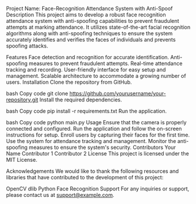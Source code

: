 Project Name: Face-Recognition Attendance System with Anti-Spoof
Description
This project aims to develop a robust face recognition attendance system with anti-spoofing capabilities to prevent fraudulent attempts at marking attendance. It utilizes state-of-the-art facial recognition algorithms along with anti-spoofing techniques to ensure the system accurately identifies and verifies the faces of individuals and prevents spoofing attacks.

Features
Face detection and recognition for accurate identification.
Anti-spoofing measures to prevent fraudulent attempts.
Real-time attendance tracking and recording.
User-friendly interface for easy setup and management.
Scalable architecture to accommodate a growing number of users.
Installation
Clone the repository from GitHub.

bash
Copy code
git clone https://github.com/yourusername/your-repository.git
Install the required dependencies.

bash
Copy code
pip install -r requirements.txt
Run the application.

bash
Copy code
python main.py
Usage
Ensure that the camera is properly connected and configured.
Run the application and follow the on-screen instructions for setup.
Enroll users by capturing their faces for the first time.
Use the system for attendance tracking and management.
Monitor the anti-spoofing measures to ensure the system's security.
Contributors
Your Name
Contributor 1
Contributor 2
License
This project is licensed under the MIT License.

Acknowledgements
We would like to thank the following resources and libraries that have contributed to the development of this project:

OpenCV
dlib
Python Face Recognition
Support
For any inquiries or support, please contact us at support@example.com.
